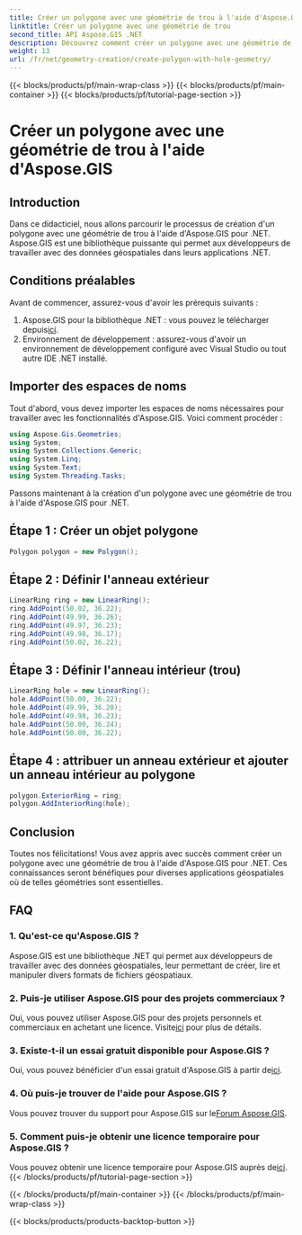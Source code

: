 ```yaml
---
title: Créer un polygone avec une géométrie de trou à l'aide d'Aspose.GIS
linktitle: Créer un polygone avec une géométrie de trou
second_title: API Aspose.GIS .NET
description: Découvrez comment créer un polygone avec une géométrie de trou à l'aide d'Aspose.GIS pour .NET. Tutoriel étape par étape avec des exemples de code.
weight: 13
url: /fr/net/geometry-creation/create-polygon-with-hole-geometry/
---
```


{{< blocks/products/pf/main-wrap-class >}}
{{< blocks/products/pf/main-container >}}
{{< blocks/products/pf/tutorial-page-section >}}

# Créer un polygone avec une géométrie de trou à l'aide d'Aspose.GIS

## Introduction
Dans ce didacticiel, nous allons parcourir le processus de création d'un polygone avec une géométrie de trou à l'aide d'Aspose.GIS pour .NET. Aspose.GIS est une bibliothèque puissante qui permet aux développeurs de travailler avec des données géospatiales dans leurs applications .NET. 
## Conditions préalables
Avant de commencer, assurez-vous d'avoir les prérequis suivants :
1. Aspose.GIS pour la bibliothèque .NET : vous pouvez le télécharger depuis[ici](https://releases.aspose.com/gis/net/).
2. Environnement de développement : assurez-vous d'avoir un environnement de développement configuré avec Visual Studio ou tout autre IDE .NET installé.
## Importer des espaces de noms
Tout d'abord, vous devez importer les espaces de noms nécessaires pour travailler avec les fonctionnalités d'Aspose.GIS. Voici comment procéder :

```csharp
using Aspose.Gis.Geometries;
using System;
using System.Collections.Generic;
using System.Linq;
using System.Text;
using System.Threading.Tasks;
```

Passons maintenant à la création d'un polygone avec une géométrie de trou à l'aide d'Aspose.GIS pour .NET.
## Étape 1 : Créer un objet polygone
```csharp
Polygon polygon = new Polygon();
```
## Étape 2 : Définir l'anneau extérieur
```csharp
LinearRing ring = new LinearRing();
ring.AddPoint(50.02, 36.22);
ring.AddPoint(49.99, 36.26);
ring.AddPoint(49.97, 36.23);
ring.AddPoint(49.98, 36.17);
ring.AddPoint(50.02, 36.22);
```
## Étape 3 : Définir l'anneau intérieur (trou)
```csharp
LinearRing hole = new LinearRing();
hole.AddPoint(50.00, 36.22);
hole.AddPoint(49.99, 36.20);
hole.AddPoint(49.98, 36.23);
hole.AddPoint(50.00, 36.24);
hole.AddPoint(50.00, 36.22);
```
## Étape 4 : attribuer un anneau extérieur et ajouter un anneau intérieur au polygone
```csharp
polygon.ExteriorRing = ring;
polygon.AddInteriorRing(hole);
```
## Conclusion
Toutes nos félicitations! Vous avez appris avec succès comment créer un polygone avec une géométrie de trou à l'aide d'Aspose.GIS pour .NET. Ces connaissances seront bénéfiques pour diverses applications géospatiales où de telles géométries sont essentielles.
## FAQ
### 1. Qu'est-ce qu'Aspose.GIS ?
Aspose.GIS est une bibliothèque .NET qui permet aux développeurs de travailler avec des données géospatiales, leur permettant de créer, lire et manipuler divers formats de fichiers géospatiaux.
### 2. Puis-je utiliser Aspose.GIS pour des projets commerciaux ?
 Oui, vous pouvez utiliser Aspose.GIS pour des projets personnels et commerciaux en achetant une licence. Visite[ici](https://purchase.aspose.com/buy) pour plus de détails.
### 3. Existe-t-il un essai gratuit disponible pour Aspose.GIS ?
 Oui, vous pouvez bénéficier d'un essai gratuit d'Aspose.GIS à partir de[ici](https://releases.aspose.com/).
### 4. Où puis-je trouver de l'aide pour Aspose.GIS ?
 Vous pouvez trouver du support pour Aspose.GIS sur le[Forum Aspose.GIS](https://forum.aspose.com/c/gis/33).
### 5. Comment puis-je obtenir une licence temporaire pour Aspose.GIS ?
 Vous pouvez obtenir une licence temporaire pour Aspose.GIS auprès de[ici](https://purchase.aspose.com/temporary-license/).
{{< /blocks/products/pf/tutorial-page-section >}}

{{< /blocks/products/pf/main-container >}}
{{< /blocks/products/pf/main-wrap-class >}}

{{< blocks/products/products-backtop-button >}}
